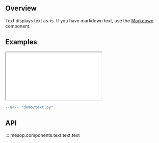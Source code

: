 ## Overview

Text displays text as-is. If you have markdown text, use the [Markdown](./markdown.md) component.

## Examples

<iframe class="component-demo" src="/demo/?demo=text"></iframe>

```python
--8<-- "demo/text.py"
```

## API

::: mesop.components.text.text.text
